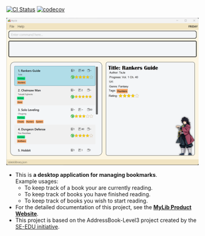 [![CI Status](https://github.com/AY2223S2-CS2103T-T13-4/tp/actions/workflows/gradle.yml/badge.svg)](https://github.com/AY2223S2-CS2103T-T13-4/tp/actions/)
[![codecov](https://codecov.io/gh/AY2223S2-CS2103T-T13-4/tp/branch/master/graph/badge.svg?token=BR0O1FQK5K)](https://codecov.io/gh/AY2223S2-CS2103T-T13-4/tp)

![Ui](docs/images/Ui.png)

* This is **a desktop application for managing bookmarks**.<br>
  Example usages:
  * To keep track of a book your are currently reading.
  * To keep track of books you have finished reading.
  * To keep track of books you wish to start reading.
* For the detailed documentation of this project, see the **[MyLib Product Website](https://ay2223s2-cs2103t-t13-4.github.io/tp/)**.
* This project is based on the AddressBook-Level3 project created by the [SE-EDU initiative](https://se-education.org).
